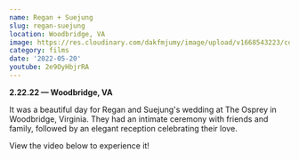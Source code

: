 ```yaml
---
name: Regan + Suejung
slug: regan-suejung
location: Woodbridge, VA
image: https://res.cloudinary.com/dakfmjumy/image/upload/v1668543223/content/portfolio/previewImage/628831ce3e6eda79bac3c14f_Untitled_kvj1w6.jpg
category: films
date: '2022-05-20'
youtube: 2e9OyHbjrRA
---
```


**2.22.22 — Woodbridge, VA**

It was a beautiful day for Regan and Suejung's wedding at The Osprey in Woodbridge, Virginia. They had an intimate ceremony with friends and family, followed by an elegant reception celebrating their love.

View the video below to experience it!

<YouTube youtubeId="2e9OyHbjrRA" />
